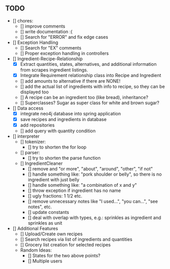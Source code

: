 ## TODO
- [] chores:
    - [] improve comments
    - [] write documentation :(
    - [] Search for "ERROR" and fix edge cases
- [] Exception Handling
    - [] Search for "EX" comments
    - [] Proper exception handling in controllers
- [] Ingredient-Recipe-Relationship
    - [x] Extract quantities, states, alternatives, and additional information from scrapes ingredient listings.
    - [x] Integrate Requirement relationship class into Recipe and Ingredient
    - [] add amounts to alternative if there are NONE!
    - [] add the actual list of ingredients with info to recipe, so they can be displayed too
    - [] A recipe can be an ingredient too (like bread), inheritance?
    - [] Superclasses? Sugar as super class for white and brown sugar?
- [] Data access
    - [x] integrate neo4j database into spring application
    - [x] save recipes and ingredients in database
    - [x] add repositories
    - [] add query with quantity condition
- [] interpreter
    - [] tokenizer:
      - [] try to shorten the for loop
    - [] parser:
      - [] try to shorten the parse function
    - [] IngredientCleaner
      - [] remove and "or more", "about", "around", "other", "if not"
      - [] handle something like: "pork shoulder or belly", so there is no ingredient with just belly
      - [] handle something like: "a combination of x and y"
      - [] throw exception if ingredient has no name
      - [] ugly fractions: 1 1/2 etc.
      - [] remove unnecessary notes like "I used...", "you can...", "see notes", etc.
      - [] update constants
      - [] deal with overlap with types, e.g.: sprinkles as ingredient and sprinkles as unit
- [] Additional Features
    - [] Upload/Create own recipes
    - [] Search recipes via list of ingredients and quantities
    - [] Grocery list creation for selected recipes
    - Random Ideas:
      - [] States for the two above points?
      - [] Multiple users
